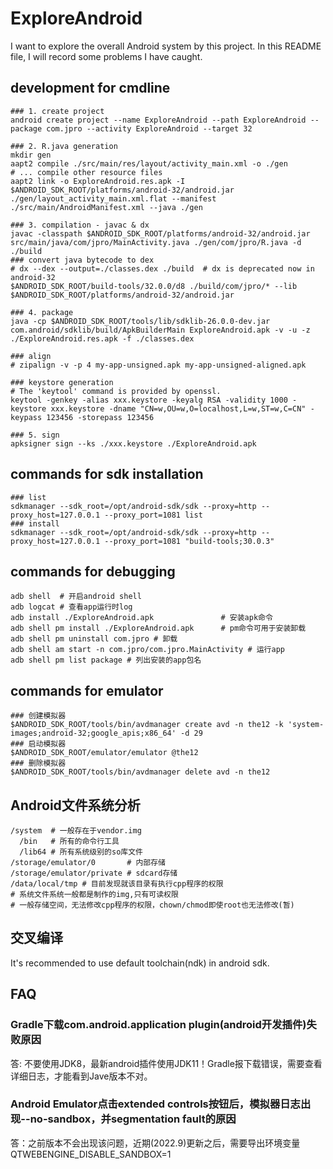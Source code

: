 # ExploreAndroid

I want to explore the overall Android system by this project. In this README file, I will record some problems I have caught.

## development for cmdline

```shell
### 1. create project
android create project --name ExploreAndroid --path ExploreAndroid --package com.jpro --activity ExploreAndroid --target 32

### 2. R.java generation
mkdir gen
aapt2 compile ./src/main/res/layout/activity_main.xml -o ./gen
# ... compile other resource files
aapt2 link -o ExploreAndroid.res.apk -I $ANDROID_SDK_ROOT/platforms/android-32/android.jar ./gen/layout_activity_main.xml.flat --manifest ./src/main/AndroidManifest.xml --java ./gen

### 3. compilation - javac & dx
javac -classpath $ANDROID_SDK_ROOT/platforms/android-32/android.jar src/main/java/com/jpro/MainActivity.java ./gen/com/jpro/R.java -d ./build
### convert java bytecode to dex
# dx --dex --output=./classes.dex ./build  # dx is deprecated now in android-32
$ANDROID_SDK_ROOT/build-tools/32.0.0/d8 ./build/com/jpro/* --lib $ANDROID_SDK_ROOT/platforms/android-32/android.jar 

### 4. package
java -cp $ANDROID_SDK_ROOT/tools/lib/sdklib-26.0.0-dev.jar com.android/sdklib/build/ApkBuilderMain ExploreAndroid.apk -v -u -z ./ExploreAndroid.res.apk -f ./classes.dex

### align
# zipalign -v -p 4 my-app-unsigned.apk my-app-unsigned-aligned.apk

### keystore generation
# The 'keytool' command is provided by openssl.
keytool -genkey -alias xxx.keystore -keyalg RSA -validity 1000 -keystore xxx.keystore -dname "CN=w,OU=w,O=localhost,L=w,ST=w,C=CN" -keypass 123456 -storepass 123456

### 5. sign
apksigner sign --ks ./xxx.keystore ./ExploreAndroid.apk
```

## commands for sdk installation

```shell
### list
sdkmanager --sdk_root=/opt/android-sdk/sdk --proxy=http --proxy_host=127.0.0.1 --proxy_port=1081 list
### install
sdkmanager --sdk_root=/opt/android-sdk/sdk --proxy=http --proxy_host=127.0.0.1 --proxy_port=1081 "build-tools;30.0.3"
```

## commands for debugging

```shell
adb shell  # 开启android shell
adb logcat # 查看app运行时log
adb install ./ExploreAndroid.apk               # 安装apk命令
adb shell pm install ./ExploreAndroid.apk      # pm命令可用于安装卸载
adb shell pm uninstall com.jpro # 卸载
adb shell am start -n com.jpro/com.jpro.MainActivity # 运行app
adb shell pm list package # 列出安装的app包名
```

## commands for emulator

```shell
### 创建模拟器
$ANDROID_SDK_ROOT/tools/bin/avdmanager create avd -n the12 -k 'system-images;android-32;google_apis;x86_64' -d 29
### 启动模拟器
$ANDROID_SDK_ROOT/emulator/emulator @the12
### 删除模拟器
$ANDROID_SDK_ROOT/tools/bin/avdmanager delete avd -n the12
```

## Android文件系统分析

```shell
/system  # 一般存在于vendor.img
  /bin   # 所有的命令行工具
  /lib64 # 所有系统级别的so库文件
/storage/emulator/0       # 内部存储
/storage/emulator/private # sdcard存储
/data/local/tmp # 目前发现就该目录有执行cpp程序的权限
# 系统文件系统一般都是制作的img,只有可读权限
# 一般存储空间，无法修改cpp程序的权限，chown/chmod即使root也无法修改(暂)
```

## 交叉编译

It's recommended to use default toolchain(ndk) in android sdk.

## FAQ

### Gradle下载com.android.application plugin(android开发插件)失败原因
答: 不要使用JDK8，最新android插件使用JDK11！Gradle报下载错误，需要查看详细日志，才能看到Jave版本不对。

### Android Emulator点击extended controls按钮后，模拟器日志出现--no-sandbox，并segmentation fault的原因
答：之前版本不会出现该问题，近期(2022.9)更新之后，需要导出环境变量 QTWEBENGINE_DISABLE_SANDBOX=1

